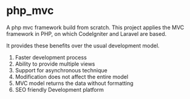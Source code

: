 # php_mvc
A php mvc framework build from scratch.
This project applies the MVC framework in PHP, on which CodeIgniter and Laravel are based.

It provides these benefits over the usual development model.
  1. Faster development process
  2. Ability to provide multiple views
  3. Support for asynchronous technique
  4. Modification does not affect the entire model
  5. MVC model returns the data without formatting
  6. SEO friendly Development platform
